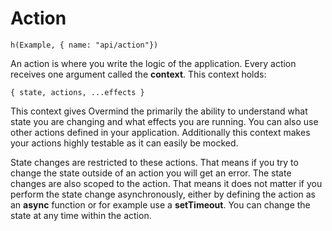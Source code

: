 # Action

```marksy
h(Example, { name: "api/action"})
```

An action is where you write the logic of the application. Every action receives one argument called the **context**. This context holds: 

`{ state, actions, ...effects }`

This context gives Overmind the primarily the ability to understand what state you are changing and what effects you are running. You can also use other actions defined in your application. Additionally this context makes your actions highly testable as it can easily be mocked.

State changes are restricted to these actions. That means if you try to change the state outside of an action you will get an error. The state changes are also scoped to the action. That means it does not matter if you perform the state change asynchronously, either by defining the action as an **async** function or for example use a **setTimeout**. You can change the state at any time within the action.